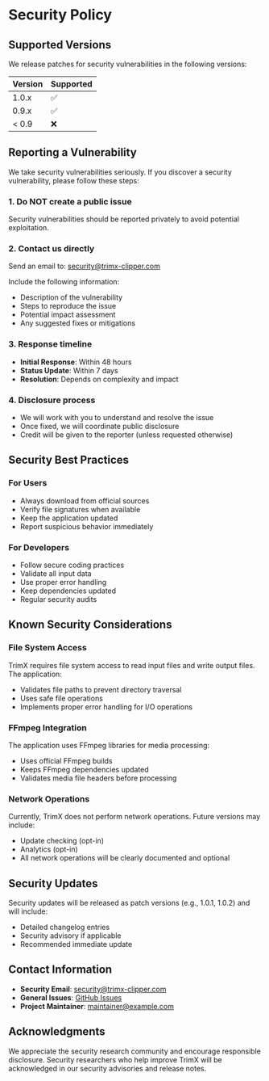 # Security Policy

## Supported Versions

We release patches for security vulnerabilities in the following versions:

| Version | Supported          |
| ------- | ------------------ |
| 1.0.x   | :white_check_mark: |
| 0.9.x   | :white_check_mark: |
| < 0.9   | :x:                |

## Reporting a Vulnerability

We take security vulnerabilities seriously. If you discover a security vulnerability, please follow these steps:

### 1. Do NOT create a public issue

Security vulnerabilities should be reported privately to avoid potential exploitation.

### 2. Contact us directly

Send an email to: [security@trimx-clipper.com](mailto:security@trimx-clipper.com)

Include the following information:
- Description of the vulnerability
- Steps to reproduce the issue
- Potential impact assessment
- Any suggested fixes or mitigations

### 3. Response timeline

- **Initial Response**: Within 48 hours
- **Status Update**: Within 7 days
- **Resolution**: Depends on complexity and impact

### 4. Disclosure process

- We will work with you to understand and resolve the issue
- Once fixed, we will coordinate public disclosure
- Credit will be given to the reporter (unless requested otherwise)

## Security Best Practices

### For Users

- Always download from official sources
- Verify file signatures when available
- Keep the application updated
- Report suspicious behavior immediately

### For Developers

- Follow secure coding practices
- Validate all input data
- Use proper error handling
- Keep dependencies updated
- Regular security audits

## Known Security Considerations

### File System Access

TrimX requires file system access to read input files and write output files. The application:
- Validates file paths to prevent directory traversal
- Uses safe file operations
- Implements proper error handling for I/O operations

### FFmpeg Integration

The application uses FFmpeg libraries for media processing:
- Uses official FFmpeg builds
- Keeps FFmpeg dependencies updated
- Validates media file headers before processing

### Network Operations

Currently, TrimX does not perform network operations. Future versions may include:
- Update checking (opt-in)
- Analytics (opt-in)
- All network operations will be clearly documented and optional

## Security Updates

Security updates will be released as patch versions (e.g., 1.0.1, 1.0.2) and will include:
- Detailed changelog entries
- Security advisory if applicable
- Recommended immediate update

## Contact Information

- **Security Email**: [security@trimx-clipper.com](mailto:security@trimx-clipper.com)
- **General Issues**: [GitHub Issues](https://github.com/yourusername/trimx-cli-based-video-clipper/issues)
- **Project Maintainer**: [maintainer@example.com](mailto:maintainer@example.com)

## Acknowledgments

We appreciate the security research community and encourage responsible disclosure. Security researchers who help improve TrimX will be acknowledged in our security advisories and release notes.

